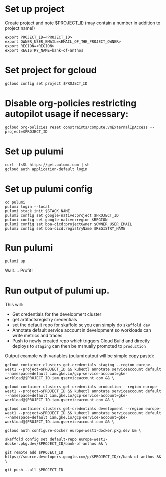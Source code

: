# Set up project

Create project and note $PROJECT_ID (may contain a number in addition to project name!)
```
export PROJECT_ID=<PROJECT_ID>
export OWNER_USER_EMAIL=<EMAIL_OF_THE_PROJECT_OWNER>
export REGION=<REGION>
export REGISTRY_NAME=bank-of-anthos
```

# Set project for gcloud
```
gcloud config set project $PROJECT_ID
```

# Disable org-policies restricting autopilot usage if necessary:
```
gcloud org-policies reset constraints/compute.vmExternalIpAccess --project=$PROJECT_ID
```

# Set up pulumi
```
curl -fsSL https://get.pulumi.com | sh
gcloud auth application-default login
```
	
# Set up pulumi config
```
cd pulumi
pulumi login –-local
pulumi stack init $STACK_NAME
pulumi config set google-native:project $PROJECT_ID
pulumi config set google-native:region $REGION
pulumi config set boa-cicd:projectOwner $OWNER_USER_EMAIL
pulumi config set boa-cicd:registryName $REGISTRY_NAME
```


# Run pulumi
```	
pulumi up
```

Wait.... Profit!

# Run output of pulumi up. 
This will:

- Get credentials for the development cluster
- get artifactsregistry credentials 
- set the default repo for skaffold so you can simply do `skaffold dev`
- Annotate default service account in development so workloads can write metrics and traces
- Push to newly created repo which triggers Cloud Build and directly deploys to `staging` can then be manually promoted to `production`

Output example with variables (pulumi output will be simple copy paste): 

```
gcloud container clusters get-credentials staging --region europe-west1 --project=$PROJECT_ID && kubectl annotate serviceaccount default --namespace=default iam.gke.io/gcp-service-account=gke-workload@$PROJECT_ID.iam.gserviceaccount.com && \

gcloud container clusters get-credentials production --region europe-west1 --project=$PROJECT_ID && kubectl annotate serviceaccount default --namespace=default iam.gke.io/gcp-service-account=gke-workload@$PROJECT_ID.iam.gserviceaccount.com && \

gcloud container clusters get-credentials development --region europe-west1 --project=$PROJECT_ID && kubectl annotate serviceaccount default --namespace=default iam.gke.io/gcp-service-account=gke-workload@$PROJECT_ID.iam.gserviceaccount.com && \

gcloud auth configure-docker europe-west1-docker.pkg.dev && \

skaffold config set default-repo europe-west1-docker.pkg.dev/$PROJECT_ID/bank-of-anthos && \

git remote add $PROJECT_ID https://source.developers.google.com/p/$PROJECT_ID/r/bank-of-anthos && \

git push --all $PROJECT_ID
```